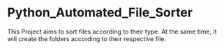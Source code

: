 # Python_Automated_File_Sorter

This Project aims to sort files according to their type. At the same time, it will create the folders according to their respective file.
